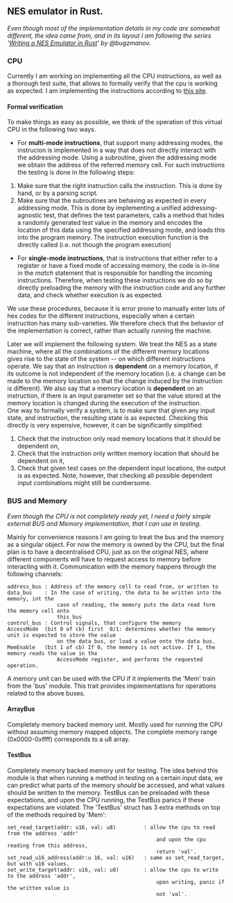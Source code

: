 ## NES emulator in Rust.

*Even though most of the implementation details in my code are somewhat different, the idea came from, and in its layout I am following the series '[Writing a NES Emulator in Rust](https://bugzmanov.github.io/nes_ebook/chapter_3_2.html)' by @bugzmanov.*


### CPU

Currently I am working on implementing all the CPU instructions, as well as a thorough test suite, that allows to formally verify that the cpu is working as expected. I am implementing the instructions according to [this site][1]. 

#### Formal verification

To make things as easy as possible, we think of the operation of this virtual CPU in the following two ways.
* For **multi-mode instructions**, that support many addressing modes, the instrucion is implemented in a way that does not directly interact with the addressing mode. Using a subroutine, given the addressing mode we obtain the address of the referred memory cell. For such instructions the testing is done in the following steps:
1. Make sure that the right instruction calls the instruction. This is done by hand, or by a parsing script.
2. Make sure that the subroutines are behaving as expected in every addressing mode. This is done by implementing a unified addressing-agnostic test, that defines the test parameters, calls a method that hides a randomly generated test value in the memory and encodes the location of this data using the specified addressing mode, and loads this into the program memory. The instruction execution function is the directly called (i.e. not though the program execution)

* For **single-mode instructions**, that is instructions that either refer to a register or have a fixed mode of accessing memory, the code is in-line in the *match* statement that is responsible for handling the incoming instructions. Therefore, when testing these instructions we do so by directly preloading the memory with the instruction code and any further data, and check whether execution is as expected.  


We use these procedures, because it is error prone to manually enter lots of hex codes for the different instructions, especially when a certain instruction has many sub-varieties. We therefore check that the behavior of the implementation is correct, rather than actually running the machine. 

Later we will implement the following system. We treat the NES as a state machine, where all the combinations of the different memory locations gives rise to the state of the system -- on which different instructions operate. We say that an instruction is **dependent** on a memory location, if its outcome is not independent of the memory location (i.e. a change can be made to the memory location so that the change induced by the instruction is different). We also say that a memory location is **dependent** on an instruction, if there is an input parameter set so that the value stored at the memory location is changed during the execution of the instruction.  
One way to formally verify a system, is to make sure that given any input state, and instruction, the resulting state is as expected. Checking this directly is very expensive, however, it can be significantly simplified:
1. Check that the instruction only read memory locations that it should be dependent on,
2. Check that the instruction only written memory location that should be dependent on it,
3. Check that given test cases on the dependent input locations, the output is as expected.
Note, however, that checking all possible dependent input combinations might still be cumbersome. 

### BUS and Memory

*Even though the CPU is not completely ready yet, I need a fairly simple external BUS and Memory implementation, that I can use in testing.*

Mainly for convenience reasons I am going to treat the bus and the memory as a singular object. For now the memory is owned by the CPU, but the final plan is to have a decentralised CPU, just as on the original NES, where different components will have to request access to memory before interacting with it. Communication with the memory happens through the following channels:

    address_bus : Address of the memory cell to read from, or written to
    data_bus    : In the case of writing, the data to be written into the memory, int the
                    case of reading, the memory puts the data read form the memory cell onto
                    this bus
    control_bus : Control signals, that configure the memory
    AccessMode  (bit 0 of cb) first  0/1: determines whether the memory unit is expected to store the value
                    on the data bus, or load a value onto the data bus.
    MemEnable   (bit 1 of cb) If 0, the memory is not active. If 1, the memory reads the value in the
                    AccessMode register, and performs the requested operation.

A memory unit can be used with the CPU if it implements the 'Mem' train from the 'bus' module. This trait provides implementations for operations related to the above buses.

#### ArrayBus

Completely memory backed memory unit. Mostly used for running the CPU without assuming memory mapped objects. The complete memory range (0x0000-0xffff) corresponds to a u8 array.

#### TestBus

Completely memory backed memory unit for testing. The idea behind this module is that when running a method in testing on a certain input data, we can predict what parts of the memory *should* be accessed, and what values should be written to the memory. TestBus can be preloaded with these expectations, and upon the CPU running, the TestBus panics if these expectations are violated. The 'TestBus' struct has 3 extra methods on top of the methods required by 'Mem':

    set_read_target(addr: u16, val: u8)         : allow the cpu to read from the address 'addr' 
                                                    and upon the cpu reading from this address,
                                                    return 'val'.
    set_read_u16_address(addr:u 16, val: u16)   : same as set_read_target, but with u16 values.
    set_write_target(addr: u16, val: u8)        : allow the cpu to write to the address 'addr',
                                                    upon writing, panic if the written value is
                                                    not 'val'.



[1]:https://www.nesdev.org/obelisk-6502-guide/index.html


